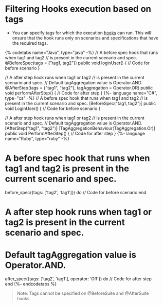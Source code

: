 # Filtering Hooks execution based on tags

* You can specify tags for which the execution [hooks](../../language_features/execution_hooks.md) can run. This will ensure that the hook runs only on scenarios and specifications that have the required tags.

{% codetabs name="Java", type="java" -%}
// A before spec hook that runs when tag1 and tag2
// is present in the current scenario and spec.
@BeforeSpec(tags = {"tag1, tag2"})
public void loginUser() {
    // Code for before scenario
}


// A after step hook runs when tag1 or tag2
// is present in the current scenario and spec.
// Default tagAggregation value is Operator.AND.
@AfterStep(tags = {"tag1", "tag2"}, tagAggregation = Operator.OR)
public void performAfterStep() {
    // Code for after step
}
{%- language name="C#", type="cs" -%}
// A before spec hook that runs when tag1 and tag2
// is present in the current scenario and spec.
[BeforeSpec("tag1, tag2")]
public void LoginUser()
{
    // Code for before scenario
}


// A after step hook runs when tag1 or tag2
// is present in the current scenario and spec.
// Default tagAggregation value is Operator.AND.
[AfterStep("tag1", "tag2")]
[TagAggregationBehaviour(TagAggregation.Or)]
public void PerformAfterStep()
{
    // Code for after step
}
{%- language name="Ruby", type="ruby" -%}
# A before spec hook that runs when tag1 and tag2 is present in the current scenario and spec.
before_spec({tags: ['tag2', 'tag1']}) do
    // Code for before scenario
end

# A after step hook runs when tag1 or tag2 is present in the current scenario and spec.
# Default tagAggregation value is Operator.AND.
after_spec({tags: ['tag2', 'tag1'], operator: 'OR'}) do
    // Code for after step
end
{%- endcodetabs %}

> Note: Tags cannot be specified on @BeforeSuite and @AfterSuite hooks
